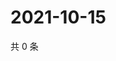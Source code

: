 # 2021-10-15

共 0 条

<!-- BEGIN WEIBO -->
<!-- 最后更新时间 Fri Oct 15 2021 20:17:48 GMT+0800 (China Standard Time) -->

<!-- END WEIBO -->
